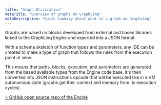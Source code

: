 ```yaml
---
title: "Graph Utilization"
metaTitle: "Overview of graphs on GraphLinq"
metaDescription: "Quick summary about what is a graph on GraphLinq"
---
```


Graphs are based on blocks developed from external and based libraries linked to the GraphLinq Engine and exported into a JSON format.

With a schema skeleton of function types and parameters, any IDE can be created to make a type of graph that follows the rules from the execution point of view.

This means that paths, blocks, execution, and parameters are generated from the based available types from the Engine code base, it's then converted into JSON instructions opcode that will be executed like in a VM autonomous state (graphs get their context and memory from its execution cycles).

<a href="https://github.com/GraphLinq/GraphLinq.Engine">> GitHub open source repo of the Engine</a>
